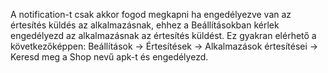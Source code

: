 A notification-t csak akkor fogod megkapni ha engedélyezve van az értesítés küldés az alkalmazásnak, ehhez a Beállításokban kérlek engedélyezd az alkalmazásnak az értesítés küldést.
Ez gyakran elérhető a következőképpen: Beállítások -> Értesítések -> Alkalmazások értesítései -> Keresd meg a Shop nevű apk-t és engedélyezd.
